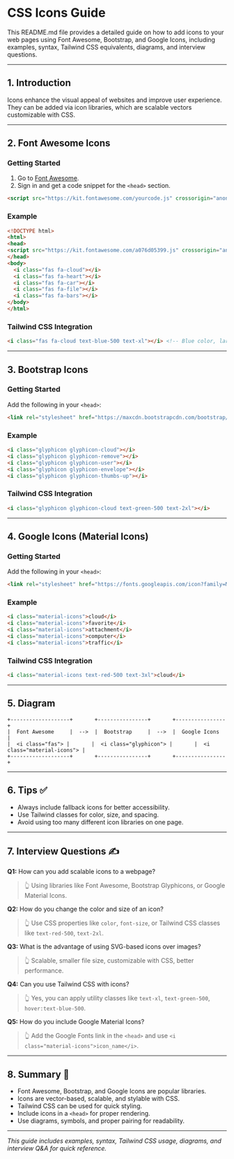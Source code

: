 # CSS Icons Guide

This README.md file provides a detailed guide on how to add icons to your web pages using Font Awesome, Bootstrap, and Google Icons, including examples, syntax, Tailwind CSS equivalents, diagrams, and interview questions.

---

## 1. Introduction

Icons enhance the visual appeal of websites and improve user experience. They can be added via icon libraries, which are scalable vectors customizable with CSS.

---

## 2. Font Awesome Icons

### Getting Started

1. Go to [Font Awesome](https://fontawesome.com).
2. Sign in and get a code snippet for the `<head>` section.

```html
<script src="https://kit.fontawesome.com/yourcode.js" crossorigin="anonymous"></script>
```

### Example

```html
<!DOCTYPE html>
<html>
<head>
<script src="https://kit.fontawesome.com/a076d05399.js" crossorigin="anonymous"></script>
</head>
<body>
  <i class="fas fa-cloud"></i>
  <i class="fas fa-heart"></i>
  <i class="fas fa-car"></i>
  <i class="fas fa-file"></i>
  <i class="fas fa-bars"></i>
</body>
</html>
```

### Tailwind CSS Integration

```html
<i class="fas fa-cloud text-blue-500 text-xl"></i> <!-- Blue color, large size -->
```

---

## 3. Bootstrap Icons

### Getting Started

Add the following in your `<head>`:

```html
<link rel="stylesheet" href="https://maxcdn.bootstrapcdn.com/bootstrap/3.3.7/css/bootstrap.min.css">
```

### Example

```html
<i class="glyphicon glyphicon-cloud"></i>
<i class="glyphicon glyphicon-remove"></i>
<i class="glyphicon glyphicon-user"></i>
<i class="glyphicon glyphicon-envelope"></i>
<i class="glyphicon glyphicon-thumbs-up"></i>
```

### Tailwind CSS Integration

```html
<i class="glyphicon glyphicon-cloud text-green-500 text-2xl"></i>
```

---

## 4. Google Icons (Material Icons)

### Getting Started

Add the following in your `<head>`:

```html
<link rel="stylesheet" href="https://fonts.googleapis.com/icon?family=Material+Icons">
```

### Example

```html
<i class="material-icons">cloud</i>
<i class="material-icons">favorite</i>
<i class="material-icons">attachment</i>
<i class="material-icons">computer</i>
<i class="material-icons">traffic</i>
```

### Tailwind CSS Integration

```html
<i class="material-icons text-red-500 text-3xl">cloud</i>
```

---

## 5. Diagram

```
+-------------------+       +----------------+       +----------------+
|  Font Awesome     |  -->  |  Bootstrap     |  -->  |  Google Icons  |
|  <i class="fas"> |       |  <i class="glyphicon"> |       |  <i class="material-icons"> |
+-------------------+       +----------------+       +----------------+
```

---

## 6. Tips ✅

* Always include fallback icons for better accessibility.
* Use Tailwind classes for color, size, and spacing.
* Avoid using too many different icon libraries on one page.

---

## 7. Interview Questions ✍️

**Q1:** How can you add scalable icons to a webpage?

> 👆 Using libraries like Font Awesome, Bootstrap Glyphicons, or Google Material Icons.

**Q2:** How do you change the color and size of an icon?

> 👆 Use CSS properties like `color`, `font-size`, or Tailwind CSS classes like `text-red-500`, `text-2xl`.

**Q3:** What is the advantage of using SVG-based icons over images?

> 👆 Scalable, smaller file size, customizable with CSS, better performance.

**Q4:** Can you use Tailwind CSS with icons?

> 👆 Yes, you can apply utility classes like `text-xl`, `text-green-500`, `hover:text-blue-500`.

**Q5:** How do you include Google Material Icons?

> 👆 Add the Google Fonts link in the `<head>` and use `<i class="material-icons">icon_name</i>`.

---

## 8. Summary 📌

* Font Awesome, Bootstrap, and Google Icons are popular libraries.
* Icons are vector-based, scalable, and stylable with CSS.
* Tailwind CSS can be used for quick styling.
* Include icons in a `<head>` for proper rendering.
* Use diagrams, symbols, and proper pairing for readability.

---

*This guide includes examples, syntax, Tailwind CSS usage, diagrams, and interview Q&A for quick reference.*
